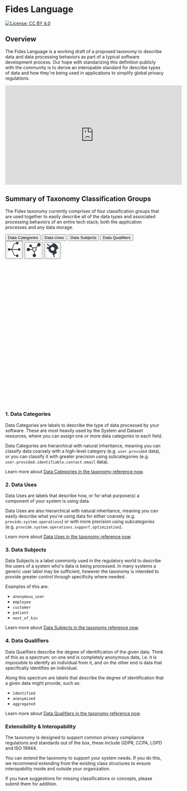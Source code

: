 # Fides Language

[![License: CC BY 4.0](https://img.shields.io/badge/License-CC%20BY%204.0-lightgrey.svg)](https://creativecommons.org/licenses/by/4.0/)

## Overview
The Fides Language is a working draft of a proposed taxonomy to describe data and data processing behaviors as part of a typical software development process. Our hope with standarizing this definition publicly with the community is to derive an interopable standard for describe types of data and how they're being used in applications to simplify global privacy regulations.

<iframe width="560" height="315" src="https://www.youtube.com/embed/9eFQFrYbcas" title="Introduction to Fides Lang with Cillian Kieran" frameborder="0" allow="accelerometer; autoplay; clipboard-write; encrypted-media; gyroscope; picture-in-picture" allowfullscreen></iframe>
 
## Summary of Taxonomy Classification Groups

The Fides taxonomy currently comprises  of four classification groups that are used together to easily describe all of the data types and associated processing behaviors of an entire tech stack; both the application processes and any data storage. 

<div id="vis" class="vis vis-container">
  <div class="controls-container">
    <div id="data-control" class="control-group">
      <div class="btn-group">
        <button class="btn is-selected" data-chart-data="categories">Data Categories</button>
        <button class="btn" data-chart-data="uses">Data Uses</button>
        <button class="btn" data-chart-data="subjects">Data Subjects</button>
        <button class="btn" data-chart-data="qualifiers">Data Qualifiers</button>
      </div>
    </div>
    <div id="chart-type-control" class="control-group">
      <div class="btn-group">
        <button class="btn btn--icon is-selected" data-chart-type="tree">
          <img src="img/Tree@1x.svg" alt="tree" />
        </button>
        <button class="btn btn--icon" data-chart-type="radialTree">
          <img src="img/Radial%20Tree@1x.svg" alt="radial tree" />
        </button>
        <button class="btn btn--icon" data-chart-type="sunburst" >
          <img src="img/Sunburst@1x.svg" alt="sunburst" />
        </button>
      </div>
    </div>
  </div>
  <div id="vis-chart" class="chart-container">
    <svg id="vis-sunburst"></svg>
    <svg id="vis-radial-tree"></svg>
    <svg id="vis-tree"></svg>
  </div>
  <div id="vis-color-legend"></div>
</div>
<script src="https://d3js.org/d3.v7.min.js"></script>
<script src="js/vis.js"></script>

### 1. Data Categories
Data Categories are labels to describe the type of data processed by your software. These are most heavily used by the System and Dataset resources, where you can assign one or more data categories to each field.

Data Categories are hierarchical with natural inheritance, meaning you can classify data coarsely with a high-level category (e.g. `user.provided` data), or you can classify it with greater precision using subcategories (e.g. `user.provided.identifiable.contact.email` data).

Learn more about [Data Categories in the taxonomy reference now](data_categories.md).

### 2. Data Uses
Data Uses are labels that describe how, or for what purpose(s) a component of your system is using data.

Data Uses are also hierarchical with natural inheritance, meaning you can easily describe what you're using data for either coarsely (e.g. `provide.system.operations`) or with more precision using subcategories (e.g. `provide.system.operations.support.optimization`).

Learn more about [Data Uses in the taxonomy reference now](data_uses.md).

### 3. Data Subjects
Data Subjects is a label commonly used in the regulatory world to describe the users of a system who's data is being processed. In many systems a generic user label may be sufficient, however the taxonomy is intended to provide greater control through specificity where needed.

Examples of this are:

- `anonymous_user`
- `employee`
- `customer`
- `patient`
- `next_of_kin`

Learn more about [Data Subjects in the taxonomy reference now](data_subjects.md).

### 4. Data Qualifiers
Data Qualifiers describe the degree of identification of the given data. Think of this as a spectrum: on one end is completely anonymous data, i.e. it is impossible to identify an individual from it, and on the other end is data that specifically identifies an individual. 

Along this spectrum are labels that describe the degree of identification that a given data might provide, such as:

- `identified`
- `anonymized`
- `aggregated`

Learn more about [Data Qualifiers in the taxonomy reference now](data_qualifiers.md).

### Extensibility & Interopability
The taxonomy is designed to support common privacy compliance regulations and standards out of the box, these include GDPR, CCPA, LGPD and ISO 19944. 

You can extend the taxonomy to support your system needs. If you do this, we recommend extending from the existing class structures to ensure interopability inside and outside your organization.

If you have suggestions for missing classifications or concepts, please submit them for addition.




